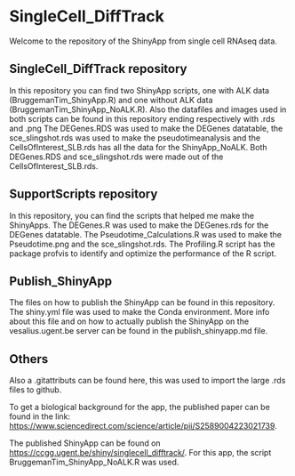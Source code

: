 # SingleCell_DiffTrack
Welcome to the repository of the ShinyApp from single cell RNAseq data.

## SingleCell_DiffTrack repository
In this repository you can find two ShinyApp scripts, one with ALK data (BruggemanTim_ShinyApp.R) and one without ALK data (BruggemanTim_ShinyApp_NoALK.R).
Also the datafiles and images used in both scripts can be found in this repository ending respectively with .rds and .png
The DEGenes.RDS was used to make the DEGenes datatable, the sce_slingshot.rds was used to make the pseudotimeanalysis and the CellsOfInterest_SLB.rds has all the data for the ShinyApp_NoALK. Both DEGenes.RDS and sce_slingshot.rds were made out of the CellsOfInterest_SLB.rds.

## SupportScripts repository
In this repository, you can find the scripts that helped me make the ShinyApps. The DEGenes.R was used to make the DEGenes.rds for the DEGenes datatable.
The Pseudotime_Calculations.R was used to make the Pseudotime.png and the sce_slingshot.rds.
The Profiling.R script has the package profvis to identify and optimize the performance of the R script.

## Publish_ShinyApp
The files on how to publish the ShinyApp can be found in this repository. The shiny.yml file was used to make the Conda environment. More info about this file and on how to actually publish the ShinyApp on the vesalius.ugent.be server can be found in the publish_shinyapp.md file.

## Others

Also a .gitattributs can be found here, this was used to import the large .rds files to github.

To get a biological background for the app, the published paper can be found in the link: https://www.sciencedirect.com/science/article/pii/S2589004223021739.

The published ShinyApp can be found on https://ccgg.ugent.be/shiny/singlecell_difftrack/. For this app, the script BruggemanTim_ShinyApp_NoALK.R was used.
